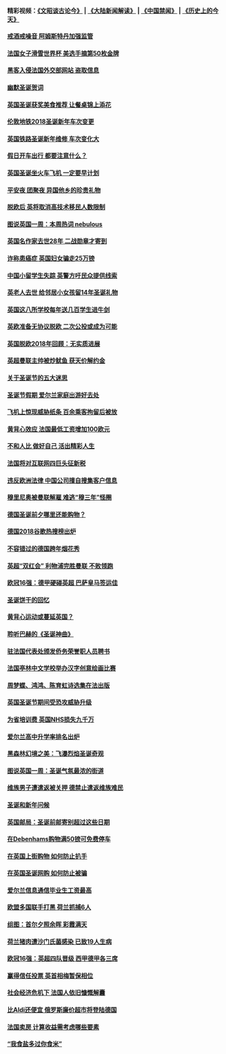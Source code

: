 #### 精彩视频：[《文昭谈古论今》](https://github.com/gfw-breaker/wenzhao/blob/master/README.md?t=12240631) | [《大陆新闻解读》](https://github.com/gfw-breaker/ntdtv-comedy/blob/master/README.md?t=12240631) | [《中国禁闻》](https://github.com/gfw-breaker/ntdtv-news/blob/master/README.md?t=12240631) | [《历史上的今天》](https://github.com/gfw-breaker/today-in-history/blob/master/README.md?t=12240631) 

#### [戒酒戒噪音 阿姆斯特丹加强监管](../pages/nsc974/n10928070.md?t=12240631) 

#### [法国女子滑雪世界杯 美选手摘第50枚金牌](../pages/nsc974/n10927351.md?t=12240631) 

#### [黑客入侵法国外交部网站 盗取信息](../pages/nsc974/n10927269.md?t=12240631) 

#### [幽默圣诞贺词](../pages/nsc974/n10926672.md?t=12240631) 

#### [英国圣诞获奖美食推荐 让餐桌锦上添花](../pages/nsc974/n10926641.md?t=12240631) 

#### [伦敦地铁2018圣诞新年车次变更](../pages/nsc974/n10926629.md?t=12240631) 

#### [英国铁路圣诞新年维修 车次变化大](../pages/nsc974/n10926618.md?t=12240631) 

#### [假日开车出行 都要注意什么？](../pages/nsc974/n10926610.md?t=12240631) 

#### [英国圣诞坐火车飞机 一定要早计划](../pages/nsc974/n10926599.md?t=12240631) 

#### [平安夜 团聚夜 异国他乡的珍贵礼物](../pages/nsc974/n10925634.md?t=12240631) 

#### [脱欧后 英将取消高技术移民人数限制](../pages/nsc974/n10924981.md?t=12240631) 

#### [图说英国一周：本周热词 nebulous](../pages/nsc974/n10925020.md?t=12240631) 

#### [英国名作家去世28年 二战勋章才寄到](../pages/nsc974/n10925014.md?t=12240631) 

#### [诈称患癌症 英国妇女骗走25万镑](../pages/nsc974/n10925008.md?t=12240631) 

#### [中国小留学生失踪  英警方吁民众提供线索](../pages/nsc974/n10925001.md?t=12240631) 

#### [英老人去世 给邻居小女孩留14年圣诞礼物](../pages/nsc974/n10924997.md?t=12240631) 

#### [英国这八所学校每年送几百学生进牛剑](../pages/nsc974/n10924990.md?t=12240631) 

#### [英欧准备无协议脱欧 二次公投或成为可能](../pages/nsc974/n10923373.md?t=12240631) 

#### [英国脱欧2018年回顾：无实质进展](../pages/nsc974/n10923355.md?t=12240631) 

#### [英超曼联主帅被炒鱿鱼 获天价解约金](../pages/nsc974/n10922656.md?t=12240631) 

#### [关于圣诞节的五大迷思](../pages/nsc974/n10919864.md?t=12240631) 

#### [圣诞节假期 爱尔兰家庭出游好去处](../pages/nsc974/n10919966.md?t=12240631) 

#### [飞机上惊现威胁纸条 百余乘客拘留后被放](../pages/nsc974/n10920081.md?t=12240631) 

#### [黄背心效应 法国最低工资增加100欧元](../pages/nsc974/n10919737.md?t=12240631) 

#### [不和人比 做好自己 活出精彩人生](../pages/nsc974/n10920053.md?t=12240631) 

#### [法国将对互联网四巨头征新税](../pages/nsc974/n10919837.md?t=12240631) 

#### [违反欧洲法律 中国公司擅自搜集客户信息](../pages/nsc974/n10918199.md?t=12240631) 

#### [穆里尼奥被曼联解雇 难逃“穆三年”怪圈](../pages/nsc974/n10919101.md?t=12240631) 

#### [德国圣诞前夕哪里还能购物？](../pages/nsc974/n10918186.md?t=12240631) 

#### [德国2018谷歌热搜榜出炉](../pages/nsc974/n10918077.md?t=12240631) 

#### [不容错过的德国跨年烟花秀](../pages/nsc974/n10917989.md?t=12240631) 

#### [英超“双红会” 利物浦完胜曼联 不败领跑](../pages/nsc974/n10917557.md?t=12240631) 

#### [欧冠16强：德甲硬碰英超 巴萨皇马签运佳](../pages/nsc974/n10917207.md?t=12240631) 

#### [圣诞饼干的回忆](../pages/nsc974/n10916160.md?t=12240631) 

#### [黄背心运动或蔓延英国？](../pages/nsc974/n10915769.md?t=12240631) 

#### [聆听巴赫的《圣诞神曲》](../pages/nsc974/n10910868.md?t=12240631) 

#### [驻法国代表处颁发侨务荣誉职人员聘书](../pages/nsc974/n10912829.md?t=12240631) 

#### [法国亭林中文学校举办汉字创意绘画比赛](../pages/nsc974/n10912809.md?t=12240631) 

#### [周梦蝶、鸿鸿、陈育虹诗选集在法出版](../pages/nsc974/n10912778.md?t=12240631) 

#### [英国圣诞节期间受恐攻威胁升级](../pages/nsc974/n10911486.md?t=12240631) 

#### [为省培训费  英国NHS损失九千万](../pages/nsc974/n10911478.md?t=12240631) 

#### [爱尔兰高中升学率排名出炉](../pages/nsc974/n10910761.md?t=12240631) 

#### [黑森林幻境之美：飞瀑烈焰圣诞奇观](../pages/nsc974/n10909442.md?t=12240631) 

#### [图说英国一周：圣诞气氛最浓的街道](../pages/nsc974/n10909173.md?t=12240631) 

#### [维族男子遭遣返被关押 德禁止遣返维族难民](../pages/nsc974/n10908943.md?t=12240631) 

#### [圣诞和新年问候](../pages/nsc974/n10909160.md?t=12240631) 

#### [英国邮局：圣诞前邮寄别超过这些日期](../pages/nsc974/n10909151.md?t=12240631) 

#### [在Debenhams购物满50镑可免费停车](../pages/nsc974/n10909136.md?t=12240631) 

#### [在英国上街购物 如何防止扒手](../pages/nsc974/n10909106.md?t=12240631) 

#### [在英国圣诞网购 如何防止被骗](../pages/nsc974/n10909085.md?t=12240631) 

#### [爱尔兰信息通信毕业生工资最高](../pages/nsc974/n10908531.md?t=12240631) 

#### [欧盟多国联手打黑 荷兰抓捕6人](../pages/nsc974/n10908389.md?t=12240631) 

#### [组图：首尔夕照余晖 彩霞满天](../pages/nsc974/n10908293.md?t=12240631) 

#### [荷兰猪肉遭沙门氏菌感染 已致19人生病](../pages/nsc974/n10908299.md?t=12240631) 

#### [欧冠16强：英超四队晋级 西甲德甲各三席](../pages/nsc974/n10907296.md?t=12240631) 

#### [赢得信任投票 英首相梅暂保相位](../pages/nsc974/n10907229.md?t=12240631) 

#### [社会经济危机下 法国人依旧慷慨解囊](../pages/nsc974/n10906090.md?t=12240631) 

#### [比Aldi还便宜 俄罗斯廉价超市将登陆德国](../pages/nsc974/n10905994.md?t=12240631) 

#### [法国卖房 计算收益需考虑哪些要素](../pages/nsc974/n10906125.md?t=12240631) 

#### [“我食盐多过你食米”](../pages/nsc974/n10905976.md?t=12240631) 


